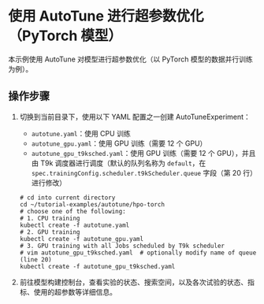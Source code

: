 # 使用 AutoTune 进行超参数优化（PyTorch 模型）

本示例使用 AutoTune 对模型进行超参数优化（以 PyTorch 模型的数据并行训练为例）。

## 操作步骤

1. 切换到当前目录下，使用以下 YAML 配置之一创建 AutoTuneExperiment：

    * `autotune.yaml`：使用 CPU 训练
    * `autotune_gpu.yaml`：使用 GPU 训练（需要 12 个 GPU）
    * `autotune_gpu_t9ksched.yaml`：使用 GPU 训练（需要 12 个 GPU），并且由 T9k 调度器进行调度（默认的队列名称为 `default`，在 `spec.trainingConfig.scheduler.t9kScheduler.queue` 字段（第 20 行）进行修改）

    ```shell
    # cd into current directory
    cd ~/tutorial-examples/autotune/hpo-torch
    # choose one of the following:
    # 1. CPU training
    kubectl create -f autotune.yaml
    # 2. GPU training
    kubectl create -f autotune_gpu.yaml
    # 3. GPU training with all Jobs scheduled by T9k scheduler
    # vim autotune_gpu_t9ksched.yaml  # optionally modify name of queue (line 20)
    kubectl create -f autotune_gpu_t9ksched.yaml
    ```

1. 前往模型构建控制台，查看实验的状态、搜索空间，以及各次试验的状态、指标、使用的超参数等详细信息。
